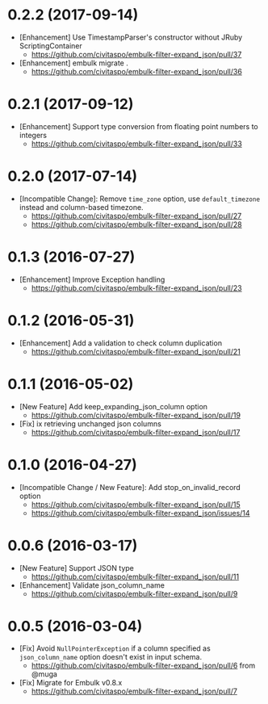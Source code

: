 0.2.2 (2017-09-14)
==================
- [Enhancement] Use TimestampParser's constructor without JRuby ScriptingContainer
  - https://github.com/civitaspo/embulk-filter-expand_json/pull/37
- [Enhancement] embulk migrate .
  - https://github.com/civitaspo/embulk-filter-expand_json/pull/36

0.2.1 (2017-09-12)
==================
- [Enhancement] Support type conversion from floating point numbers to integers
  - https://github.com/civitaspo/embulk-filter-expand_json/pull/33

0.2.0 (2017-07-14)
==================
- [Incompatible Change]: Remove `time_zone` option, use `default_timezone` instead and column-based timezone.
  - https://github.com/civitaspo/embulk-filter-expand_json/pull/27
  - https://github.com/civitaspo/embulk-filter-expand_json/pull/28


0.1.3 (2016-07-27)
==================
- [Enhancement] Improve Exception handling
  - https://github.com/civitaspo/embulk-filter-expand_json/pull/23

0.1.2 (2016-05-31)
==================
- [Enhancement] Add a validation to check column duplication
  - https://github.com/civitaspo/embulk-filter-expand_json/pull/21

0.1.1 (2016-05-02)
==================
- [New Feature] Add keep_expanding_json_column option
  - https://github.com/civitaspo/embulk-filter-expand_json/pull/19
- [Fix] ix retrieving unchanged json columns
  - https://github.com/civitaspo/embulk-filter-expand_json/pull/17

0.1.0 (2016-04-27)
==================
- [Incompatible Change / New Feature]: Add stop_on_invalid_record option
  - https://github.com/civitaspo/embulk-filter-expand_json/pull/15
  - https://github.com/civitaspo/embulk-filter-expand_json/issues/14

0.0.6 (2016-03-17)
==================
- [New Feature] Support JSON type
  - https://github.com/civitaspo/embulk-filter-expand_json/pull/11
- [Enhancement] Validate json_column_name
  - https://github.com/civitaspo/embulk-filter-expand_json/pull/9

0.0.5 (2016-03-04)
==================
- [Fix] Avoid `NullPointerException` if a column specified as `json_column_name` option doesn't exist in input schema.
  - https://github.com/civitaspo/embulk-filter-expand_json/pull/6 from @muga
- [Fix] Migrate for Embulk v0.8.x
  - https://github.com/civitaspo/embulk-filter-expand_json/pull/7
